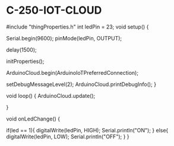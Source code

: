 # C-250-IOT-CLOUD

#include "thingProperties.h"
int ledPin = 23;
void setup() {

  Serial.begin(9600);
  pinMode(ledPin, OUTPUT);
 
  delay(1500); 


  initProperties();

  
  ArduinoCloud.begin(ArduinoIoTPreferredConnection);
  
 
  setDebugMessageLevel(2);
  ArduinoCloud.printDebugInfo();
}

void loop() {
  ArduinoCloud.update();
 
  
  
}



void onLedChange()  {
 
  if(led == 1){
    digitalWrite(ledPin, HIGH);
    Serial.println("ON");
  }
  else{
    digitalWrite(ledPin, LOW);
    Serial.println("OFF");
  }
}
